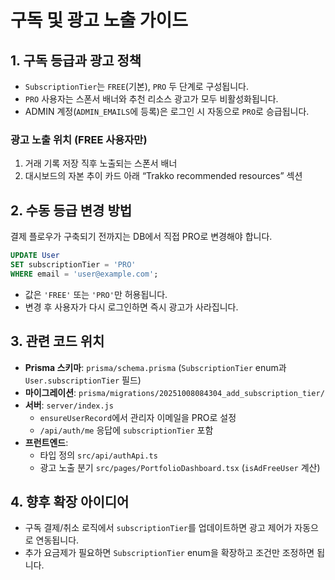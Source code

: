 # 구독 및 광고 노출 가이드

## 1. 구독 등급과 광고 정책
- `SubscriptionTier`는 `FREE`(기본), `PRO` 두 단계로 구성됩니다.
- `PRO` 사용자는 스폰서 배너와 추천 리소스 광고가 모두 비활성화됩니다.
- ADMIN 계정(`ADMIN_EMAILS`에 등록)은 로그인 시 자동으로 `PRO`로 승급됩니다.

### 광고 노출 위치 (FREE 사용자만)
1. 거래 기록 저장 직후 노출되는 스폰서 배너  
2. 대시보드의 자본 추이 카드 아래 “Trakko recommended resources” 섹션

## 2. 수동 등급 변경 방법
결제 플로우가 구축되기 전까지는 DB에서 직접 PRO로 변경해야 합니다.

```sql
UPDATE User
SET subscriptionTier = 'PRO'
WHERE email = 'user@example.com';
```

- 값은 `'FREE'` 또는 `'PRO'`만 허용됩니다.
- 변경 후 사용자가 다시 로그인하면 즉시 광고가 사라집니다.

## 3. 관련 코드 위치
- **Prisma 스키마**: `prisma/schema.prisma` (`SubscriptionTier` enum과 `User.subscriptionTier` 필드)  
- **마이그레이션**: `prisma/migrations/20251008084304_add_subscription_tier/`  
- **서버**: `server/index.js`  
  - `ensureUserRecord`에서 관리자 이메일을 PRO로 설정  
  - `/api/auth/me` 응답에 `subscriptionTier` 포함  
- **프런트엔드**:  
  - 타입 정의 `src/api/authApi.ts`  
  - 광고 노출 분기 `src/pages/PortfolioDashboard.tsx` (`isAdFreeUser` 계산)

## 4. 향후 확장 아이디어
- 구독 결제/취소 로직에서 `subscriptionTier`를 업데이트하면 광고 제어가 자동으로 연동됩니다.
- 추가 요금제가 필요하면 `SubscriptionTier` enum을 확장하고 조건만 조정하면 됩니다.
